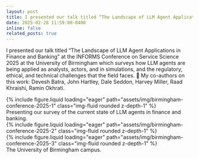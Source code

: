 ```yaml
---
layout: post
title: I presented our talk titled “The Landscape of LLM Agent Applications in Finance and Banking” at the INFORMS Conference on Service Science 2025 at the University of Birmingham.
date: 2025-02-28 11:59:00-0400
inline: false
related_posts: true
---
```


I presented our talk titled “The Landscape of LLM Agent Applications in Finance and Banking” at the INFORMS Conference on Service Science 2025 at the University of Birmingham which surveys how LLM agents are being applied as analysts, actors, and in simulations, and the regulatory, ethical, and technical challenges that the field faces. :robot:
My co-authors on this work: Devesh Batra, John Hartley, Dale Seddon, Harvey Miller, Raad Khraishi, Ramin Okhrati.

<div class="row mt-3">
    <div class="col-sm mt-3 mt-md-0">
        {% include figure.liquid loading="eager" path="assets/img/birmingham-conference-2025-1" class="img-fluid rounded z-depth-1" %}
    </div>
</div>
<div class="caption">
   Presenting our survey of the current state of LLM agents in finance and banking.
</div>

<div class="row mt-3">
    <div class="col-sm mt-3 mt-md-0">
        {% include figure.liquid loading="eager" path="assets/img/birmingham-conference-2025-2" class="img-fluid rounded z-depth-1" %}
    </div>
    <div class="col-sm mt-3 mt-md-0">
        {% include figure.liquid loading="eager" path="assets/img/birmingham-conference-2025-3" class="img-fluid rounded z-depth-1" %}
    </div>
</div>
<div class="caption">
    The University of Birmingham campus.
</div>
